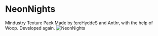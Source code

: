 # NeonNights
 Mindustry Texture Pack
 Made by !ereHyddeS and Antlrr, with the help of Woop.
 Developed again. 
![NeonNights](https://user-images.githubusercontent.com/87564635/126493609-689ef70b-8dfc-465a-9bb1-f1b7fd55e979.jpg)

